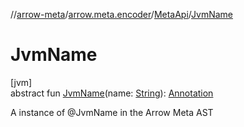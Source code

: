 //[arrow-meta](../../../index.md)/[arrow.meta.encoder](../index.md)/[MetaApi](index.md)/[JvmName](-jvm-name.md)

# JvmName

[jvm]\
abstract fun [JvmName](-jvm-name.md)(name: [String](https://kotlinlang.org/api/latest/jvm/stdlib/kotlin/-string/index.html)): [Annotation](../../arrow.meta.ast/-annotation/index.md)

A instance of @JvmName in the Arrow Meta AST
